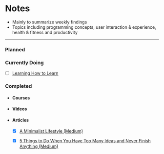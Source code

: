 # Notes

- Mainly to summarize weekly findings
- Topics including programming concepts, user interaction & experience, health & fitness and productivity 

--- 
### Planned


### Currently Doing
- [ ] [Learning How to Learn](https://www.coursera.org/learn/learning-how-to-learn)

### Completed
- #### Courses
- #### Videos
- #### Articles
    - [x] [A Minimalist Lifestyle (Medium)](https://medium.com/s/story/a-minimalist-lifestyle-6c2872c28473)
    - [x] [5 Things to Do When You Have Too Many Ideas and Never Finish Anything (Medium)](https://medium.com/the-mission/5-things-to-do-when-you-have-too-many-ideas-and-never-finish-anything-5682064b5750)
    